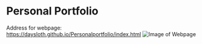 # Personal Portfolio
Address for webpage: https://daysloth.github.io/Personalportfolio/index.html
![Image of Webpage](https://i.imgur.com/Fof2vzC.png)
